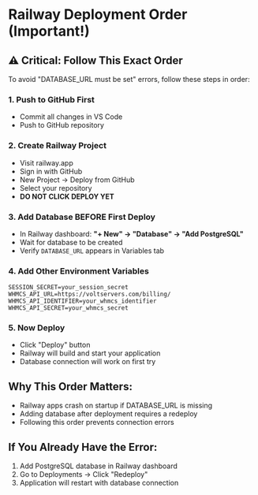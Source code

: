 # Railway Deployment Order (Important!)

## ⚠️ Critical: Follow This Exact Order

To avoid "DATABASE_URL must be set" errors, follow these steps in order:

### 1. Push to GitHub First
- Commit all changes in VS Code
- Push to GitHub repository

### 2. Create Railway Project
- Visit railway.app
- Sign in with GitHub
- New Project → Deploy from GitHub
- Select your repository
- **DO NOT CLICK DEPLOY YET**

### 3. Add Database BEFORE First Deploy
- In Railway dashboard: **"+ New" → "Database" → "Add PostgreSQL"**
- Wait for database to be created
- Verify `DATABASE_URL` appears in Variables tab

### 4. Add Other Environment Variables
```
SESSION_SECRET=your_session_secret
WHMCS_API_URL=https://voltservers.com/billing/
WHMCS_API_IDENTIFIER=your_whmcs_identifier
WHMCS_API_SECRET=your_whmcs_secret
```

### 5. Now Deploy
- Click "Deploy" button
- Railway will build and start your application
- Database connection will work on first try

## Why This Order Matters:
- Railway apps crash on startup if DATABASE_URL is missing
- Adding database after deployment requires a redeploy
- Following this order prevents connection errors

## If You Already Have the Error:
1. Add PostgreSQL database in Railway dashboard
2. Go to Deployments → Click "Redeploy"
3. Application will restart with database connection